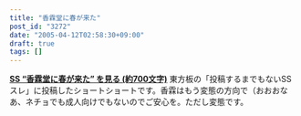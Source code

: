 ```yaml
---
title: "香霖堂に春が来た"
post_id: "3272"
date: "2005-04-12T02:58:30+09:00"
draft: true
tags: []
---
```



**[SS “香霖堂に春が来た” を見る (約700文字)](https://danmaq.com/tag/hentai-korin)** 東方板の「投稿するまでもないSSスレ」に投稿したショートショートです。香霖はもう変態の方向で（おおおな あ、ネチョでも成人向けでもないのでご安心を。ただし変態です。
